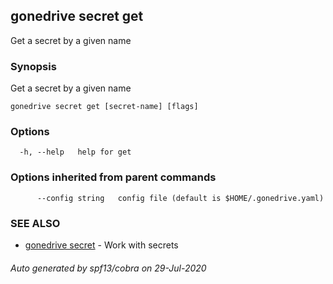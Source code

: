 ## gonedrive secret get

Get a secret by a given name

### Synopsis

Get a secret by a given name

```
gonedrive secret get [secret-name] [flags]
```

### Options

```
  -h, --help   help for get
```

### Options inherited from parent commands

```
      --config string   config file (default is $HOME/.gonedrive.yaml)
```

### SEE ALSO

* [gonedrive secret](gonedrive_secret.md)	 - Work with secrets

###### Auto generated by spf13/cobra on 29-Jul-2020
